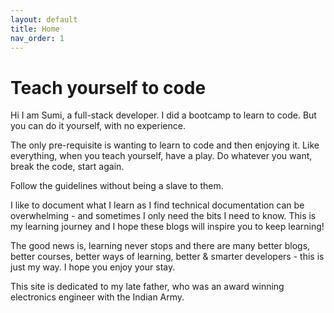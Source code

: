 ```yaml
---
layout: default
title: Home
nav_order: 1
---
```


# Teach yourself to code

Hi I am Sumi, a full-stack developer. I did a bootcamp to learn to code. But you can do it yourself, with no experience.

The only pre-requisite is wanting to learn to code and then enjoying it. Like everything, when you teach yourself, have a play. Do whatever you want, break the code, start again.

Follow the guidelines without being a slave to them.

I like to document what I learn as I find technical documentation can be overwhelming - and sometimes I only need the bits I need to know. This is my learning journey and I hope these blogs will inspire you to keep learning!

The good news is, learning never stops and there are many better blogs, better courses, better ways of learning, better & smarter developers - this is just my way. I hope you enjoy your stay.

This site is dedicated to my late father, who was an award winning electronics engineer with the Indian Army.
